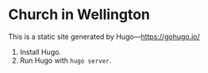# Church in Wellington

This is a static site generated by Hugo—https://gohugo.io/

1. Install Hugo.
2. Run Hugo with `hugo server`.
